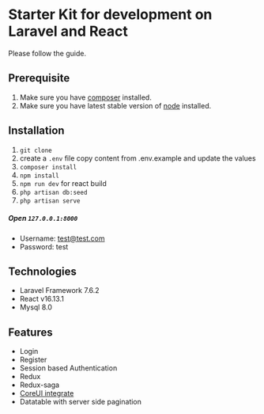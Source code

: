 # Starter Kit for development on Laravel and React
Please follow the guide.

## Prerequisite

1. Make sure you have [composer](https://getcomposer.org/download/) installed.
2. Make sure you have latest stable version of [node](https://nodejs.org/en/download/) installed.

## Installation

1. `git clone`
2. create a `.env` file copy content from .env.example and update the values
3. `composer install`
4. `npm install`
5. `npm run dev` for react build
6. `php artisan db:seed`
7. `php artisan serve`

##### Open `127.0.0.1:8000`
- Username: test@test.com
- Password: test

## Technologies
-  Laravel Framework 7.6.2
-  React v16.13.1
-  Mysql 8.0

## Features

- Login
- Register
- Session based Authentication
- Redux
- Redux-saga
- [CoreUI integrate](https://coreui.io/docs/2.1/getting-started/introduction/)
- Datatable with server side pagination
